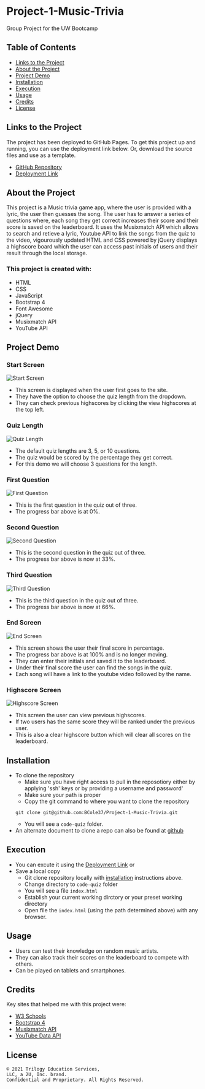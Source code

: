# Project-1-Music-Trivia
Group Project for the UW Bootcamp

## Table of Contents
* [Links to the Project](#links-to-the-project)
* [About the Project](#about-the-project)
* [Project Demo](#project-demo)
* [Installation](#installation)
* [Execution](#execution)
* [Usage](#usage)
* [Credits](#credits)
* [License](#license)

## Links to the Project
The project has been deployed to GitHub Pages. To get this project up and running, you can use the deployment link below. Or, download the source files and use as a template.

* [GitHub Repository](https://github.com/BCole37/Project-1-Music-Trivia)
* [Deployment Link](https://bcole37.github.io/Project-1-Music-Trivia/)

## About the Project
This project is a Music trivia game app, where the user is provided with a lyric, the user then guesses the song. The user has to answer a series of questions where, each song they get correct increases their score and their score is saved on the leaderboard. It uses the Musixmatch API which allows to search and retieve a lyric, Youtube API to link the songs from the quiz to the video, vigourously updated HTML and CSS powered by jQuery displays a highscore board which the user can access past initials of users and their result through the local storage.


### This project is created with:
* HTML
* CSS
* JavaScript
* Bootstrap 4
* Font Awesome
* jQuery
* Musixmatch API
* YouTube API

## Project Demo
### Start Screen
![Start Screen](assets/images/StartScreen.png)
* This screen is displayed when the user first goes to the site.
* They have the option to choose the quiz length from the dropdown.
* They can check previous highscores by clicking the view highscores at the top left.

### Quiz Length
![Quiz Length](assets/images/QuizLength.png)
* The default quiz lengths are 3, 5, or 10 questions.
* The quiz would be scored by the percentage they get correct.
* For this demo we will choose 3 questions for the length.

### First Question
![First Question](assets/images/FirstQuestion.png)
* This is the first question in the quiz out of three.
* The progress bar above is at 0%.

### Second Question
![Second Question](assets/images/SecondQuestion.png)
* This is the second question in the quiz out of three.
* The progress bar above is now at 33%.

### Third Question
![Third Question](assets/images/ThirdQuestion.png)
* This is the third question in the quiz out of three.
* The progress bar above is now at 66%.

### End Screen
![End Screen](assets/images/youtubelinks.png)
* This screen shows the user their final score in percentage.
* The progress bar above is at 100% and is no longer moving.
* They can enter their initials and saved it to the leaderboard.
* Under their final score the user can find the songs in the quiz.
* Each song will have a link to the youtube video followed by the name.

### Highscore Screen
![Highscore Screen](assets/images/ScoreScreen.png)
* This screen the user can view previous highscores.
* If two users has the same score they will be ranked under the previous user.
* This is also a clear highscore button which will clear all scores on the leaderboard.

## Installation
* To clone the repository
    * Make sure you have right access to pull in the reposotiory either by applying 'ssh' keys or by providing a username and password'
    * Make sure your path is proper
    * Copy the git command to where you want to clone the repository
    ```
    git clone git@github.com:BCole37/Project-1-Music-Trivia.git
    ```
    * You will see a `code-quiz` folder.
* An alternate document to clone a repo can also be found at [github](https://docs.github.com/en/github/creating-cloning-and-archiving-repositories/cloning-a-repository-from-github/cloning-a-repository)

## Execution
* You can excute it using the [Deployment Link](https://bcole37.github.io/Project-1-Music-Trivia/) or 
* Save a local copy 
  * Git clone repository locally with [installation](#installation) instructions above.
  * Change directory to `code-quiz` folder
  * You will see a file `index.html`
  * Establish your current working dirctory or your preset working directory
  * Open file the `index.html` (using the path determined above) with any browser.

## Usage
* Users can test their knowledge on random music artists. 
* They can also track their scores on the leaderboard to compete with others.
* Can be played on tablets and smartphones.

## Credits
Key sites that helped me with this project were:
* [W3 Schools](https://www.w3schools.com/)
* [Bootstrap 4](https://getbootstrap.com/docs/4.0/getting-started/introduction/)
* [Musixmatch API](https://developer.musixmatch.com/documentation)
* [YouTube Data API](https://developers.google.com/youtube/v3/getting-started)

## License
 ```
© 2021 Trilogy Education Services,
LLC, a 2U, Inc. brand.
Confidential and Proprietary. All Rights Reserved.
```
